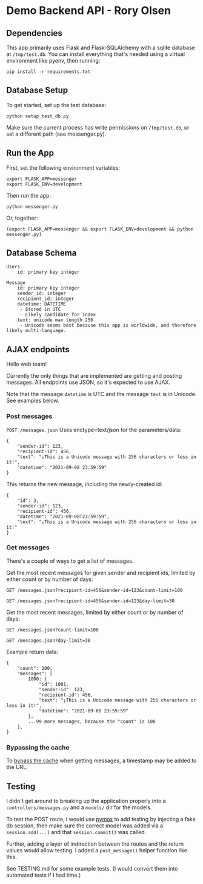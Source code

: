 # Demo Backend API - Rory Olsen


## Dependencies

This app primarily uses Flask and Flask-SQLAlchemy with a sqlite database at `/tmp/test.db`. You can install everything that's needed using a virtual environment like pyenv, then running:

```
pip install -r requirements.txt
```

## Database Setup

To get started, set up the test database:

```
python setup_test_db.py
```

Make sure the current process has write permissions on `/tmp/test.db`, or set a different path (see messenger.py).

## Run the App

First, set the following environment variables:

```
export FLASK_APP=messenger
export FLASK_ENV=development
```

Then run the app:

```
python messenger.py
```

Or, together:

```
(export FLASK_APP=messenger && export FLASK_ENV=development && python messenger.py)
```

## Database Schema

```
Users
    id: primary key integer

Message
    id: primary key integer
    sender_id: integer
    recipient_id: integer
    datetime: DATETIME
     - Stored in UTC
     - Likely candidate for index
    text: unicode max length 256
     - Unicode seems best because this app is worldwide, and therefore likely multi-language.
```


## AJAX endpoints

Hello web team!

Currently the only things that are implemented are getting and posting messages. All endpoints use JSON, so it's expected to use AJAX.

Note that the message `datetime` is UTC and the message `text` is in Unicode. See examples below.

### Post messages

`POST /messages.json`
Uses enctype=text/json for the parameters/data:

```
{
    "sender-id": 123,
    "recipient-id": 456,
    "text": "¡This is a Unicode message with 256 characters or less in it!",
    "datetime": "2021-09-08 23:59:59"
}
```

This returns the new message, including the newly-created id:

```
{
    "id": 3,
    "sender-id": 123,
    "recipient-id": 456,
    "datetime": "2021-09-08T23:59:59",
    "text": "¡This is a Unicode message with 256 characters or less in it!"
}
```

### Get messages

There's a couple of ways to get a list of messages.

Get the most recent messages for given sender and recipient ids, limited by either count or by number of days:

`GET /messages.json?recipient-id=456&sender-id=123&count-limit=100`

`GET /messages.json?recipient-id=456&sender-id=123&day-limit=30`

Get the most recent messages, limited by either count or by number of days:

`GET /messages.json?count-limit=100`

`GET /messages.json?day-limit=30`

Example return data:

```
{
    "count": 100,
    "messages": [
        1000: {
            "id": 1001,
            "sender-id": 123,
            "recipient-id": 456,
            "text": "¡This is a Unicode message with 256 characters or less in it!",
            "datetime": "2021-09-08 23:59:59"
        },
        ...99 more messages, because the "count" is 100
    ],
}
```


### Bypassing the cache

To [bypass the cache](https://developer.mozilla.org/en-US/docs/Web/API/XMLHttpRequest/Using_XMLHttpRequest#bypassing_the_cache) when getting messages, a timestamp may be added to the URL.


## Testing

I didn't get around to breaking up the application properly into a `controllers/messages.py` and a `models/` dir for the models.

To test the POST route, I would use [pymox](https://pymox.readthedocs.io/en/latest/) to add testing by injecting a fake db session, then make sure the correct model was added via a `session.add(...)` and that `session.commit()` was called.

Further, adding a layer of indirection between the routes and the return values would allow testing. I added a `post_message()` helper function like this.

See TESTING.md for some example tests. (I would convert them into automated tests if I had time.)


